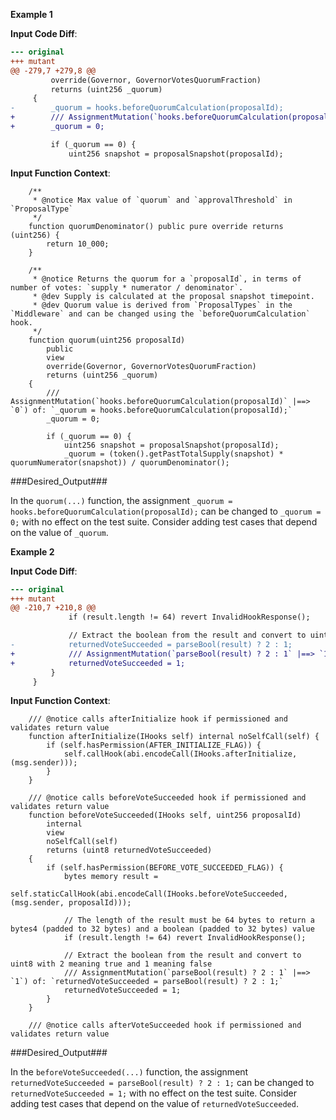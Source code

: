 **Example 1**

**Input Code Diff**:
```diff
--- original
+++ mutant
@@ -279,7 +279,8 @@
         override(Governor, GovernorVotesQuorumFraction)
         returns (uint256 _quorum)
     {
-        _quorum = hooks.beforeQuorumCalculation(proposalId);
+        /// AssignmentMutation(`hooks.beforeQuorumCalculation(proposalId)` |==> `0`) of: `_quorum = hooks.beforeQuorumCalculation(proposalId);`
+        _quorum = 0;

         if (_quorum == 0) {
             uint256 snapshot = proposalSnapshot(proposalId);
```

**Input Function Context**:
```solidity
    /**
     * @notice Max value of `quorum` and `approvalThreshold` in `ProposalType`
     */
    function quorumDenominator() public pure override returns (uint256) {
        return 10_000;
    }

    /**
     * @notice Returns the quorum for a `proposalId`, in terms of number of votes: `supply * numerator / denominator`.
     * @dev Supply is calculated at the proposal snapshot timepoint.
     * @dev Quorum value is derived from `ProposalTypes` in the `Middleware` and can be changed using the `beforeQuorumCalculation` hook.
     */
    function quorum(uint256 proposalId)
        public
        view
        override(Governor, GovernorVotesQuorumFraction)
        returns (uint256 _quorum)
    {
        /// AssignmentMutation(`hooks.beforeQuorumCalculation(proposalId)` |==> `0`) of: `_quorum = hooks.beforeQuorumCalculation(proposalId);`
        _quorum = 0;

        if (_quorum == 0) {
            uint256 snapshot = proposalSnapshot(proposalId);
            _quorum = (token().getPastTotalSupply(snapshot) * quorumNumerator(snapshot)) / quorumDenominator();
```

###Desired_Output###

In the `quorum(...)` function, the assignment `_quorum = hooks.beforeQuorumCalculation(proposalId);` can be changed to `_quorum = 0;` with no effect on the test suite. Consider adding test cases that depend on the value of `_quorum`.


**Example 2**

**Input Code Diff**:
```diff
--- original
+++ mutant
@@ -210,7 +210,8 @@
             if (result.length != 64) revert InvalidHookResponse();

             // Extract the boolean from the result and convert to uint8 with 2 meaning true and 1 meaning false
-            returnedVoteSucceeded = parseBool(result) ? 2 : 1;
+            /// AssignmentMutation(`parseBool(result) ? 2 : 1` |==> `1`) of: `returnedVoteSucceeded = parseBool(result) ? 2 : 1;`
+            returnedVoteSucceeded = 1;
         }
     }


```

**Input Function Context**:
```solidity
    /// @notice calls afterInitialize hook if permissioned and validates return value
    function afterInitialize(IHooks self) internal noSelfCall(self) {
        if (self.hasPermission(AFTER_INITIALIZE_FLAG)) {
            self.callHook(abi.encodeCall(IHooks.afterInitialize, (msg.sender)));
        }
    }

    /// @notice calls beforeVoteSucceeded hook if permissioned and validates return value
    function beforeVoteSucceeded(IHooks self, uint256 proposalId)
        internal
        view
        noSelfCall(self)
        returns (uint8 returnedVoteSucceeded)
    {
        if (self.hasPermission(BEFORE_VOTE_SUCCEEDED_FLAG)) {
            bytes memory result =
                self.staticCallHook(abi.encodeCall(IHooks.beforeVoteSucceeded, (msg.sender, proposalId)));

            // The length of the result must be 64 bytes to return a bytes4 (padded to 32 bytes) and a boolean (padded to 32 bytes) value
            if (result.length != 64) revert InvalidHookResponse();

            // Extract the boolean from the result and convert to uint8 with 2 meaning true and 1 meaning false
            /// AssignmentMutation(`parseBool(result) ? 2 : 1` |==> `1`) of: `returnedVoteSucceeded = parseBool(result) ? 2 : 1;`
            returnedVoteSucceeded = 1;
        }
    }

    /// @notice calls afterVoteSucceeded hook if permissioned and validates return value
```

###Desired_Output###

In the `beforeVoteSucceeded(...)` function, the assignment `returnedVoteSucceeded = parseBool(result) ? 2 : 1;` can be changed to `returnedVoteSucceeded = 1;` with no effect on the test suite. Consider adding test cases that depend on the value of `returnedVoteSucceeded`.

